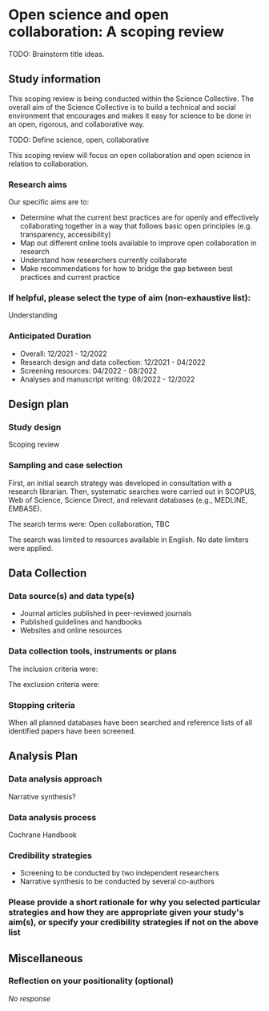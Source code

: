 # Open science and open collaboration: A scoping review

TODO: Brainstorm title ideas.

## Study information

This scoping review is being conducted within the Science Collective. 
The overall aim of the Science Collective is to build a technical and social 
environment that encourages and makes it easy for science to be done in an open,
rigorous, and collaborative way. 

TODO: Define science, open, collaborative

This scoping review will focus on open collaboration and open
science in relation to collaboration. 

### Research aims

Our specific aims are to:

- Determine what the current best practices are for openly and
effectively collaborating together in a way that follows basic open principles
(e.g. transparency, accessibility)
- Map out different online tools available to improve open collaboration in research
- Understand how researchers currently collaborate
- Make recommendations for how to bridge the gap between best practices and current practice

### If helpful, please select the type of aim (non-exhaustive list):

Understanding

### Anticipated Duration

- Overall: 12/2021 - 12/2022
- Research design and data collection: 12/2021 - 04/2022
- Screening resources: 04/2022 - 08/2022
- Analyses and manuscript writing: 08/2022 - 12/2022

## Design plan

### Study design

Scoping review

### Sampling and case selection

First, an initial search strategy was developed in consultation with a research librarian. 
Then, systematic searches were carried out in SCOPUS, Web of Science, Science Direct, and relevant databases (e.g., MEDLINE, EMBASE).

The search terms were: Open collaboration, TBC

The search was limited to resources available in English. No date limiters were applied.

## Data Collection

### Data source(s) and data type(s)

- Journal articles published in peer-reviewed journals
- Published guidelines and handbooks
- Websites and online resources

### Data collection tools, instruments or plans

The inclusion criteria were:

The exclusion criteria were:

### Stopping criteria

When all planned databases have been searched and reference lists of all identified papers have been screened. 

## Analysis Plan

### Data analysis approach

Narrative synthesis?

### Data analysis process

Cochrane Handbook

### Credibility strategies

- Screening to be conducted by two independent researchers
- Narrative synthesis to be conducted by several co-authors

### Please provide a short rationale for why you selected particular strategies and how they are appropriate given your study's aim(s), or specify your credibility strategies if not on the above list

## Miscellaneous

### Reflection on your positionality (optional)

*No response*


